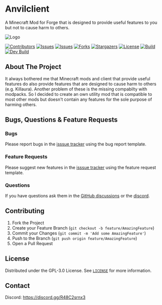 # Anvilclient
A Minecraft Mod for Forge that is designed to provide useful features to you but not to cause harm to others.

![Logo](https://github.com/Anvil-Mods/Anvilclient/blob/master/src/main/resources/anvilclient.png)

[![Contributors][contributors-shield]][contributors-url]
[![Issues][issues-shield]][issues-url]
[![Issues][issues-closed-shield]][issues-closed-url]
[![Forks][forks-shield]][forks-url]
[![Stargazers][stars-shield]][stars-url]
[![License][license-shield]][license-url]
[![Build][java-ci-shield]][java-ci-url]
[![Dev Build][dev-java-ci-shield]][dev-java-ci-url]

## About The Project

It always bothered me that Minecraft mods and client that provide useful features do also provide features that are designed to cause harm to others (e.g. Killaura).
Another problem of these is the missing compabilty with modpacks.
So I decided to create an own utility mod that is compatible to most other mods but doesn't contain any features for the sole purpose of harming others.

## Bugs, Questions & Feature Requests

### Bugs

Please report bugs in the [isssue tracker](https://github.com/Anvil-Mods/Anvilclient/issues/new?assignees=&labels=bug%2C+new&template=bug_report.md&title=) using the bug report template.

### Feature Requests

Please suggest new features in the [isssue tracker](https://github.com/Anvil-Mods/Anvilclient/issues/new?assignees=&labels=enhancement%2C+new&template=feature_request.md&title=) using the feature request template.

### Questions

If you have questions ask them in the [GitHub discussions](https://github.com/Anvil-Mods/Anvilclient/discussions) or the [discord](https://discord.gg/R48C2srnx3).

## Contributing

1. Fork the Project
2. Create your Feature Branch (`git checkout -b feature/AmazingFeature`)
3. Commit your Changes (`git commit -m 'Add some AmazingFeature'`)
4. Push to the Branch (`git push origin feature/AmazingFeature`)
5. Open a Pull Request

## License

Distributed under the GPL-3.0 License. See [`LICENSE`](https://github.com/Anvil-Mods/Anvilclient/blob/master/LICENSE) for more information.

## Contact

Discord: https://discord.gg/R48C2srnx3


<!-- MARKDOWN LINKS & IMAGES -->
<!-- https://www.markdownguide.org/basic-syntax/#reference-style-links -->
[contributors-shield]: https://img.shields.io/github/contributors/Anvil-Mods/Anvilclient?style=for-the-badge
[contributors-url]: https://github.com/Anvil-Mods/Anvilclient/graphs/contributors
[forks-shield]: https://img.shields.io/github/forks/Anvil-Mods/Anvilclient?style=for-the-badge
[forks-url]: https://github.com/Anvil-Mods/Anvilclient/network/members
[stars-shield]: https://img.shields.io/github/stars/Anvil-Mods/Anvilclient?style=for-the-badge
[stars-url]: https://github.com/Anvil-Mods/Anvilclient/stargazers
[issues-shield]: https://img.shields.io/github/issues/Anvil-Mods/Anvilclient?style=for-the-badge
[issues-url]: https://github.com/Anvil-Mods/Anvilclient/issues
[issues-closed-shield]: https://img.shields.io/github/issues-closed/Anvil-Mods/Anvilclient?style=for-the-badge
[issues-closed-url]: https://github.com/Anvil-Mods/Anvilclient/issues?q=is%3Aissue+is%3Aclosed
[license-shield]: https://img.shields.io/github/license/Anvil-Mods/Anvilclient?style=for-the-badge
[license-url]: https://github.com/Anvil-Mods/Anvilclient/blob/master/LICENSE.txt
[java-ci-shield]: https://img.shields.io/github/actions/workflow/status/Anvil-Mods/Anvilclient/gradle.yml?branch=master&style=for-the-badge
[java-ci-url]: https://github.com/Anvil-Mods/Anvilclient/tree/master
[dev-java-ci-shield]: https://img.shields.io/github/actions/workflow/status/Anvil-Mods/Anvilclient/gradle.yml?branch=dev&label=DEV%20BUILD&style=for-the-badge
[dev-java-ci-url]: https://github.com/Anvil-Mods/Anvilclient/tree/dev
